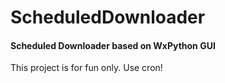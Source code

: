 <h1> ScheduledDownloader </h1>

<h4>Scheduled Downloader based on WxPython GUI</h4>

This project is for fun only. Use cron!
